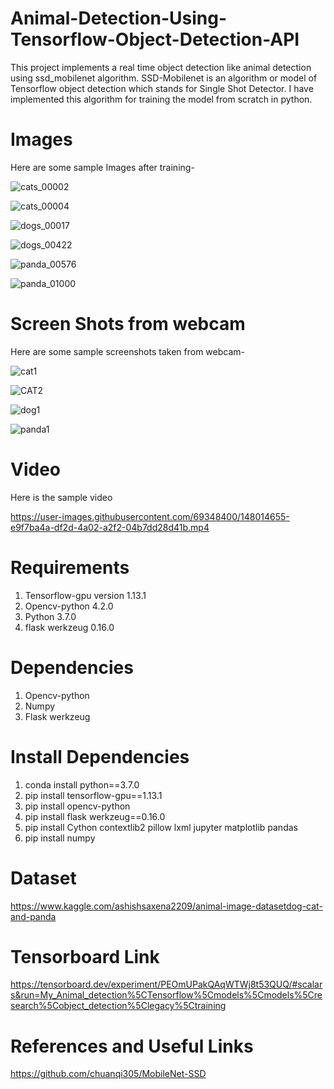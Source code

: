# Animal-Detection-Using-Tensorflow-Object-Detection-API
This project implements a real time object detection like animal detection using ssd_mobilenet algorithm. SSD-Mobilenet is an algorithm or model of Tensorflow object detection which stands for Single Shot Detector. I have implemented this algorithm for training the model from scratch in python.


# **Images** 

Here are some sample Images after training-

![cats_00002](https://user-images.githubusercontent.com/69348400/148013377-66c682c4-4007-4f73-87c3-47cf6f1f6f67.jpg)

![cats_00004](https://user-images.githubusercontent.com/69348400/148013397-00f1a460-9e96-4f5e-b64c-b69199d1da24.jpg)

![dogs_00017](https://user-images.githubusercontent.com/69348400/148013405-742bbc8e-2ca1-4d35-a801-c5f951449441.jpg)

![dogs_00422](https://user-images.githubusercontent.com/69348400/148013431-e9542842-4710-4dda-b492-100271486cfa.jpg)

![panda_00576](https://user-images.githubusercontent.com/69348400/148013449-97e973f4-613f-4aa6-aa3c-fc3d747dc811.jpg)

![panda_01000](https://user-images.githubusercontent.com/69348400/148013463-18bab96f-17ad-4432-8079-8867eedf17e4.jpg)


# **Screen Shots from webcam**

Here are some sample screenshots taken from webcam-

![cat1](https://user-images.githubusercontent.com/69348400/148014025-50ac9228-30f2-44d8-a526-71d79b3d61c3.jpg)

![CAT2](https://user-images.githubusercontent.com/69348400/148014035-fca8af2b-1805-4b5c-ad37-856726a3ee45.jpg)

![dog1](https://user-images.githubusercontent.com/69348400/148014046-4684a5c7-6d22-4da3-8d76-804a0884c607.jpg)

![panda1](https://user-images.githubusercontent.com/69348400/148014048-39f47bbd-fcb3-4325-9ac1-b1b9a49d1b4a.jpg)


# **Video**

Here is the sample video

https://user-images.githubusercontent.com/69348400/148014655-e9f7ba4a-df2d-4a02-a2f2-04b7dd28d41b.mp4


# **Requirements**

1. Tensorflow-gpu version 1.13.1
2. Opencv-python 4.2.0
3. Python 3.7.0
4. flask werkzeug 0.16.0

# **Dependencies**
1. Opencv-python
2. Numpy
3. Flask werkzeug

# **Install Dependencies**
1. conda install python==3.7.0
2. pip install tensorflow-gpu==1.13.1
3. pip install opencv-python
4. pip install flask werkzeug==0.16.0
5. pip install Cython contextlib2 pillow lxml jupyter matplotlib pandas
6. pip install numpy

# **Dataset**

https://www.kaggle.com/ashishsaxena2209/animal-image-datasetdog-cat-and-panda

# **Tensorboard Link**
https://tensorboard.dev/experiment/PEOmUPakQAqWTWj8t53QUQ/#scalars&run=My_Animal_detection%5CTensorflow%5Cmodels%5Cmodels%5Cresearch%5Cobject_detection%5Clegacy%5Ctraining


# **References and Useful Links**
https://github.com/chuanqi305/MobileNet-SSD

